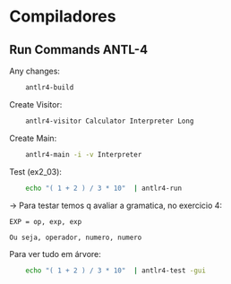 # Compiladores

## Run Commands ANTL-4

Any changes:
```bash
    antlr4-build
```

Create Visitor:
```bash
    antlr4-visitor Calculator Interpreter Long
```

Create Main:
```bash
    antlr4-main -i -v Interpreter
```

Test (ex2_03):
```bash
    echo "( 1 + 2 ) / 3 * 10"  | antlr4-run
```

-> Para testar temos q avaliar a gramatica, no exercicio 4:

    EXP = op, exp, exp

    Ou seja, operador, numero, numero

Para ver tudo em árvore:
```bash
    echo "( 1 + 2 ) / 3 * 10"  | antlr4-test -gui
```
